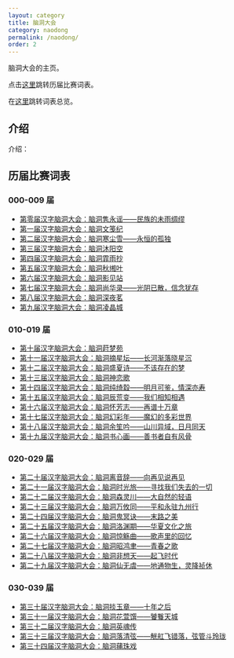 ```yaml
---
layout: category
title: 脑洞大会
category: naodong
permalink: /naodong/
order: 2
---
```


脑洞大会的主页。

点击[这里](#历届比赛词表)跳转历届比赛词表。

在[这里](/zonglan/#脑洞大会)跳转词表总览。

## 介绍

介绍：

## 历届比赛词表

### 000-009 届

- [第零届汉字脑洞大会：脑洞隽永谣——民族的未雨绸缪](/naodong/0/)
- [第一届汉字脑洞大会：脑洞文笺纪](/naodong/1/)
- [第二届汉字脑洞大会：脑洞寒尘雪——永恒的孤独](/naodong/2/)
- [第三届汉字脑洞大会：脑洞沐阳空](/naodong/3/)
- [第四届汉字脑洞大会：脑洞霏雨抄](/naodong/4/)
- [第五届汉字脑洞大会：脑洞秋缃叶](/naodong/5/)
- [第六届汉字脑洞大会：脑洞影见站](/naodong/6/)
- [第七届汉字脑洞大会：脑洞尚华录——光阴已散，信念犹存](/naodong/7/)
- [第八届汉字脑洞大会：脑洞深夜茗](/naodong/8/)
- [第九届汉字脑洞大会：脑洞凌晶城](/naodong/9/)

### 010-019 届

- [第十届汉字脑洞大会：脑洞莳梦苑](/naodong/10/)
- [第十一届汉字脑洞大会：脑洞摘星坛——长河渐落晓星沉](/naodong/11/)
- [第十二届汉字脑洞大会：脑洞盛夏诗——不该存在的梦](/naodong/22/)
- [第十三届汉字脑洞大会：脑洞神恋歌](/naodong/13/)
- [第十四届汉字脑洞大会：脑洞纯绮縠——明月可鉴，情深亦寿](/naodong/14/)
- [第十五届汉字脑洞大会：脑洞辰荒变——我们相知相遇](/naodong/15/)
- [第十六届汉字脑洞大会：脑洞怀芳志——再谱十万章](/naodong/16/)
- [第十七届汉字脑洞大会：脑洞幻彩年——魔幻的多彩世界](/naodong/17/)
- [第十八届汉字脑洞大会：脑洞余笙吟——山川异域，日月同天](/naodong/18/)
- [第十九届汉字脑洞大会：脑洞书心画——善书者自有风骨](/naodong/19/)

### 020-029 届

- [第二十届汉字脑洞大会：脑洞离音辞——向再见说再见](/naodong/20/)
- [第二十一届汉字脑洞大会：脑洞时光旅——寻找我们失去的一切](/naodong/21/)
- [第二十二届汉字脑洞大会：脑洞森灵川——大自然的轻语](/naodong/22/)
- [第二十三届汉字脑洞大会：脑洞万攸同——平和永驻九州行](/naodong/23/)
- [第二十四届汉字脑洞大会：脑洞鬼冥诀——末路之美](/naodong/24/)
- [第二十五届汉字脑洞大会：脑洞洛渊期——华夏文化之旅](/naodong/25/)
- [第二十六届汉字脑洞大会：脑洞惊觞曲——歌声里的回忆](/naodong/26/)
- [第二十七届汉字脑洞大会：脑洞昭鸿聿——青春之歌](/naodong/27/)
- [第二十八届汉字脑洞大会：脑洞非想天——起飞时代](/naodong/28/)
- [第二十九届汉字脑洞大会：脑洞仙无虞——地通物生，灵降祯休](/naodong/29/)

### 030-039 届

- [第三十届汉字脑洞大会：脑洞掞玉章——十年之后](/naodong/30/)
- [第三十一届汉字脑洞大会：脑洞花萱馔——饕餮天城](/naodong/31/)
- [第三十二届汉字脑洞大会：脑洞英魂传](/naodong/32/)
- [第三十三届汉字脑洞大会：脑洞落清弦——觥舡飞错落，弦管斗玲珑](/naodong/33/)
- [第三十四届汉字脑洞大会：脑洞蒱珠戏](/naodong/34/)




